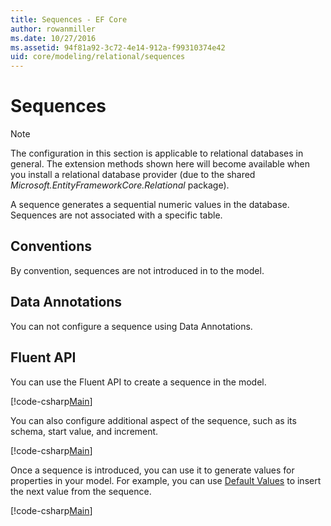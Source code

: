 ```yaml
---
title: Sequences - EF Core
author: rowanmiller
ms.date: 10/27/2016
ms.assetid: 94f81a92-3c72-4e14-912a-f99310374e42
uid: core/modeling/relational/sequences
---
```

# Sequences

> [!NOTE]  
> The configuration in this section is applicable to relational databases in general. The extension methods shown here will become available when you install a relational database provider (due to the shared *Microsoft.EntityFrameworkCore.Relational* package).

A sequence generates a sequential numeric values in the database. Sequences are not associated with a specific table.

## Conventions

By convention, sequences are not introduced in to the model.

## Data Annotations

You can not configure a sequence using Data Annotations.

## Fluent API

You can use the Fluent API to create a sequence in the model.

[!code-csharp[Main](../../../../samples/core/Modeling/FluentAPI/Relational/Sequence.cs?name=model&highlight=7)]

You can also configure additional aspect of the sequence, such as its schema, start value, and increment.

[!code-csharp[Main](../../../../samples/core/Modeling/FluentAPI/Relational/SequenceConfigured.cs?name=sequence&highlight=7,8,9)]

Once a sequence is introduced, you can use it to generate values for properties in your model. For example, you can use [Default Values](default-values.md) to insert the next value from the sequence.

[!code-csharp[Main](../../../../samples/core/Modeling/FluentAPI/Relational/SequenceUsed.cs?name=default&highlight=11,12,13)]

